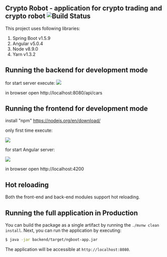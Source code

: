 Crypto Robot - application for crypto trading and crypto robot ![Build Status](https://travis-ci.org/shekhargulati/spring-boot-maven-angular-starter.svg?branch=master)
-----

This project uses following libraries:

1. Spring Boot v1.5.9
2. Angular v5.0.4
3. Node v8.9.0
4. Yarn v1.3.2

## Running the backend for development mode

for start server execute:
<img src="https://i.gyazo.com/1dd7fbbc87b405a1f1e072f3e4a09a40.png"></img>

in browser open http://localhost:8080/api/cars
## Running the frontend for development mode
install "npm" https://nodejs.org/en/download/

only first time execute:

<img src="https://i.gyazo.com/122e511c14d52fffc96f6e266564a4cb.png"></img>

for start Angular server:

<img src="https://gyazo.com/fa55379cc57d3c4e456f497a2eb37e67.png"></img>

in browser open http://localhost:4200
## Hot reloading

Both the front-end and back-end modules support hot reloading.

## Running the full application in Production

You can build the package as a single artifact by running the `./mvnw clean install`.
Next, you can run the application by executing:

```bash
$ java -jar backend/target/ngboot-app.jar
```

The application will be accessible at `http://localhost:8080`.